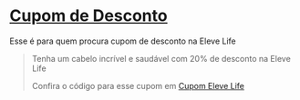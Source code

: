 # [Cupom de Desconto](https://github.com/CupomDeDesconto/Promocoes/blob/main/README.md)
Esse é para quem procura cupom de desconto na Eleve Life
<blockquote cite="https://asasdodesconto.com/desconto/tenha-um-cabelo-incrivel-e-saudavel-com-20-de-desconto-na-eleve-life-2201263"><p>Tenha um cabelo incrível e saudável com 20% de desconto na Eleve Life</p><footer>Confira o código para esse cupom em <a href="https://asasdodesconto.com/desconto/tenha-um-cabelo-incrivel-e-saudavel-com-20-de-desconto-na-eleve-life-2201263">Cupom Eleve Life</a></footer></blockquote>